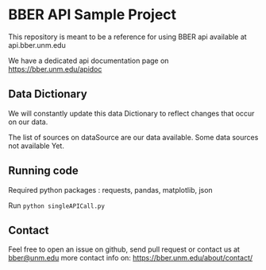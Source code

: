 # BBER API Sample Project

This repository is meant to be a reference for using BBER api available at api.bber.unm.edu

We have a dedicated api documentation page on https://bber.unm.edu/apidoc

## Data Dictionary
We will constantly update this data Dictionary to reflect changes that occur on our data. 

The list of sources on dataSource are our data available. Some data sources not available Yet.

## Running code
Required python packages : requests, pandas, matplotlib, json

Run `python singleAPICall.py`

## Contact
Feel free to open an issue on github, send pull request or contact us at bber@unm.edu more contact info on: https://bber.unm.edu/about/contact/
